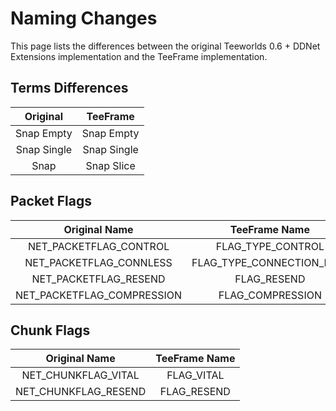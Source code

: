 # Naming Changes

This page lists the differences between the original Teeworlds 0.6 + DDNet Extensions implementation and the TeeFrame implementation.

## Terms Differences

| Original | TeeFrame |
| :------------: | :------------: |
| Snap Empty | Snap Empty |
| Snap Single | Snap Single |
| Snap | Snap Slice |

## Packet Flags

| Original Name | TeeFrame Name |
| :------------: | :------------: |
| NET_PACKETFLAG_CONTROL | FLAG_TYPE_CONTROL |
| NET_PACKETFLAG_CONNLESS | FLAG_TYPE_CONNECTION_LESS |
| NET_PACKETFLAG_RESEND | FLAG_RESEND |
| NET_PACKETFLAG_COMPRESSION | FLAG_COMPRESSION |

## Chunk Flags

| Original Name | TeeFrame Name |
| :------------: | :------------: |
| NET_CHUNKFLAG_VITAL | FLAG_VITAL |
| NET_CHUNKFLAG_RESEND | FLAG_RESEND |
